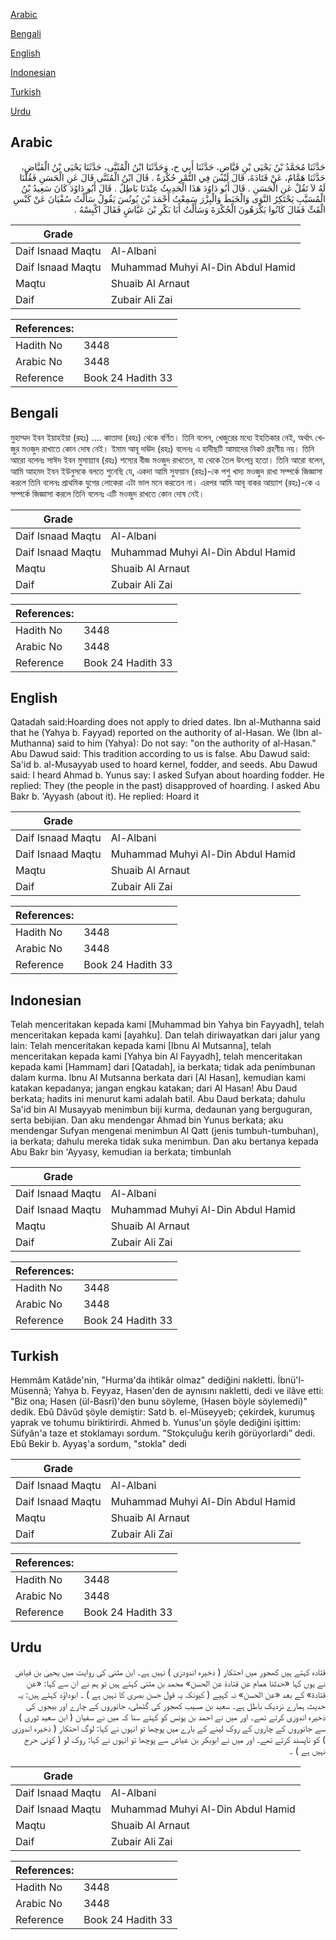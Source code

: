 [Arabic](#arabic)

[Bengali](#bengali)

[English](#english)

[Indonesian](#indonesian)

[Turkish](#turkish)

[Urdu](#urdu)

## Arabic


<div dir="rtl" lang="ar" style={{fontSize:'larger',backgroundColor:'#f8f9fa',padding:20}}>
حَدَّثَنَا مُحَمَّدُ بْنُ يَحْيَى بْنِ فَيَّاضٍ، حَدَّثَنَا أَبِي ح، وَحَدَّثَنَا ابْنُ الْمُثَنَّى، حَدَّثَنَا يَحْيَى بْنُ الْفَيَّاضِ، حَدَّثَنَا هَمَّامٌ، عَنْ قَتَادَةَ، قَالَ لَيْسَ فِي التَّمْرِ حُكْرَةٌ ‏.‏ قَالَ ابْنُ الْمُثَنَّى قَالَ عَنِ الْحَسَنِ فَقُلْنَا لَهُ لاَ تَقُلْ عَنِ الْحَسَنِ ‏.‏ قَالَ أَبُو دَاوُدَ هَذَا الْحَدِيثُ عِنْدَنَا بَاطِلٌ ‏.‏ قَالَ أَبُو دَاوُدَ كَانَ سَعِيدُ بْنُ الْمُسَيَّبِ يَحْتَكِرُ النَّوَى وَالْخَبَطَ وَالْبِزْرَ سَمِعْتُ أَحْمَدَ بْنَ يُونُسَ يَقُولُ سَأَلْتُ سُفْيَانَ عَنْ كَبْسِ الْقَتِّ فَقَالَ كَانُوا يَكْرَهُونَ الْحُكْرَةَ وَسَأَلْتُ أَبَا بَكْرِ بْنَ عَيَّاشٍ فَقَالَ اكْبِسْهُ ‏.‏
</div>
<div style={{backgroundColor:'#f8f9fa',padding:20, marginBottom: 10}}><table> <thead> <tr> <th>Grade</th> <th></th> </tr> </thead> <tbody> <tr><td>Daif Isnaad Maqtu</td><td>Al-Albani</td></tr><tr><td>Daif Isnaad Maqtu</td><td>Muhammad Muhyi Al-Din Abdul Hamid</td></tr><tr><td>Maqtu</td><td>Shuaib Al Arnaut</td></tr><tr><td>Daif</td><td>Zubair Ali Zai</td></tr></tbody></table><table> <thead> <tr> <th>References:</th> <th></th> </tr> </thead> <tbody><tr><td>Hadith No</td><td>3448</td></tr><tr><td>Arabic No</td><td>3448</td></tr><tr><td>Reference</td><td>Book 24 Hadith 33</td></tr></tbody></table></div>

## Bengali


<div dir="ltr" lang="bn" style={{fontSize:'larger',backgroundColor:'#f8f9fa',padding:20}}>
মুহাম্মদ ইবন ইয়াহইয়া (রহঃ) .... কাতাদা (রহঃ) থেকে বর্ণিত। তিনি বলেন, খেজুরের মধ্যে ইহতিকার নেই, অর্থাৎ খেজুর মওজুদ রাখাতে কোন দোষ নেই। ইমাম আবূ দাঊদ (রহঃ) বলেনঃ এ হাদীছটি আমাদের নিকট গ্রহণীয় নয়। তিনি আরো বলেনঃ সাঈদ ইবন মুসায়্যাব (রহঃ) শস্যের বীজ মওজুদ রাখতেন, যা থেকে তৈল উৎপন্ন হতো। তিনি আরো বলেন, আমি আহমদ ইবন ইউনুসকে বলতে শুনেছি যে, একদা আমি সুফয়ান (রহঃ)-কে পশু খাদ্য মওজুদ রাখা সম্পর্কে জিজ্ঞাসা করলে তিনি বলেনঃ প্রাথমিক যুগের লোকেরা এটা ভাল মনে করতেন না। এরপর আমি আবূ বাকর আয়্যাশ (রহঃ)-কে এ সম্পর্কে জিজ্ঞাসা করলে তিনি বলেনঃ এটি মওজুদ রাখতে কোন দোষ নেই।
</div>
<div style={{backgroundColor:'#f8f9fa',padding:20, marginBottom: 10}}><table> <thead> <tr> <th>Grade</th> <th></th> </tr> </thead> <tbody> <tr><td>Daif Isnaad Maqtu</td><td>Al-Albani</td></tr><tr><td>Daif Isnaad Maqtu</td><td>Muhammad Muhyi Al-Din Abdul Hamid</td></tr><tr><td>Maqtu</td><td>Shuaib Al Arnaut</td></tr><tr><td>Daif</td><td>Zubair Ali Zai</td></tr></tbody></table><table> <thead> <tr> <th>References:</th> <th></th> </tr> </thead> <tbody><tr><td>Hadith No</td><td>3448</td></tr><tr><td>Arabic No</td><td>3448</td></tr><tr><td>Reference</td><td>Book 24 Hadith 33</td></tr></tbody></table></div>

## English


<div dir="ltr" lang="en" style={{fontSize:'larger',backgroundColor:'#f8f9fa',padding:20}}>
Qatadah said:Hoarding does not apply to dried dates. Ibn al-Muthanna said that he (Yahya b. Fayyad) reported on the authority of al-Hasan. We (Ibn al-Muthanna) said to him (Yahya): Do not say: "on the authority of al-Hasan." Abu Dawud said: This tradition according to us is false. Abu Dawud said: Sa'id b. al-Musayyab used to hoard kernel, fodder, and seeds. Abu Dawud said: I heard Ahmad b. Yunus say: I asked Sufyan about hoarding fodder. He replied: They (the people in the past) disapproved of hoarding. I asked Abu Bakr b. 'Ayyash (about it). He replied: Hoard it
</div>
<div style={{backgroundColor:'#f8f9fa',padding:20, marginBottom: 10}}><table> <thead> <tr> <th>Grade</th> <th></th> </tr> </thead> <tbody> <tr><td>Daif Isnaad Maqtu</td><td>Al-Albani</td></tr><tr><td>Daif Isnaad Maqtu</td><td>Muhammad Muhyi Al-Din Abdul Hamid</td></tr><tr><td>Maqtu</td><td>Shuaib Al Arnaut</td></tr><tr><td>Daif</td><td>Zubair Ali Zai</td></tr></tbody></table><table> <thead> <tr> <th>References:</th> <th></th> </tr> </thead> <tbody><tr><td>Hadith No</td><td>3448</td></tr><tr><td>Arabic No</td><td>3448</td></tr><tr><td>Reference</td><td>Book 24 Hadith 33</td></tr></tbody></table></div>

## Indonesian


<div dir="ltr" lang="id" style={{fontSize:'larger',backgroundColor:'#f8f9fa',padding:20}}>
Telah menceritakan kepada kami [Muhammad bin Yahya bin Fayyadh], telah menceritakan kepada kami [ayahku]. Dan telah diriwayatkan dari jalur yang lain: Telah menceritakan kepada kami [Ibnu Al Mutsanna], telah menceritakan kepada kami [Yahya bin Al Fayyadh], telah menceritakan kepada kami [Hammam] dari [Qatadah], ia berkata; tidak ada penimbunan dalam kurma. Ibnu Al Mutsanna berkata dari [Al Hasan], kemudian kami katakan kepadanya; jangan engkau katakan; dari Al Hasan! Abu Daud berkata; hadits ini menurut kami adalah batil. Abu Daud berkata; dahulu Sa'id bin Al Musayyab menimbun biji kurma, dedaunan yang berguguran, serta bebijian. Dan aku mendengar Ahmad bin Yunus berkata; aku mendengar Sufyan mengenai menimbun Al Qatt (jenis tumbuh-tumbuhan), ia berkata; dahulu mereka tidak suka menimbun. Dan aku bertanya kepada Abu Bakr bin 'Ayyasy, kemudian ia berkata; timbunlah
</div>
<div style={{backgroundColor:'#f8f9fa',padding:20, marginBottom: 10}}><table> <thead> <tr> <th>Grade</th> <th></th> </tr> </thead> <tbody> <tr><td>Daif Isnaad Maqtu</td><td>Al-Albani</td></tr><tr><td>Daif Isnaad Maqtu</td><td>Muhammad Muhyi Al-Din Abdul Hamid</td></tr><tr><td>Maqtu</td><td>Shuaib Al Arnaut</td></tr><tr><td>Daif</td><td>Zubair Ali Zai</td></tr></tbody></table><table> <thead> <tr> <th>References:</th> <th></th> </tr> </thead> <tbody><tr><td>Hadith No</td><td>3448</td></tr><tr><td>Arabic No</td><td>3448</td></tr><tr><td>Reference</td><td>Book 24 Hadith 33</td></tr></tbody></table></div>

## Turkish


<div dir="ltr" lang="tr" style={{fontSize:'larger',backgroundColor:'#f8f9fa',padding:20}}>
Hemmâm Katâde'nin, "Hurma'da ihtikâr olmaz" dediğini nakletti. İbnü'l-Müsennâ; Yahya b. Feyyaz, Hasen'den de aynısını nakletti, dedi ve ilâve etti: "Biz ona; Hasen (ül-Basrî)'den bunu söyleme, (Hasen böyle söylemedi)" dedik. Ebû Dâvûd şöyle demiştir: Satd b. el-Müseyyeb; çekirdek, kurumuş yaprak ve tohumu biriktirirdi. Ahmed b. Yunus'un şöyle dediğini işittim: Süfyân'a taze et stoklamayı sordum. "Stokçuluğu kerih görüyorlardı” dedi. Ebû Bekir b. Ayyaş'a sordum, "stokla" dedi
</div>
<div style={{backgroundColor:'#f8f9fa',padding:20, marginBottom: 10}}><table> <thead> <tr> <th>Grade</th> <th></th> </tr> </thead> <tbody> <tr><td>Daif Isnaad Maqtu</td><td>Al-Albani</td></tr><tr><td>Daif Isnaad Maqtu</td><td>Muhammad Muhyi Al-Din Abdul Hamid</td></tr><tr><td>Maqtu</td><td>Shuaib Al Arnaut</td></tr><tr><td>Daif</td><td>Zubair Ali Zai</td></tr></tbody></table><table> <thead> <tr> <th>References:</th> <th></th> </tr> </thead> <tbody><tr><td>Hadith No</td><td>3448</td></tr><tr><td>Arabic No</td><td>3448</td></tr><tr><td>Reference</td><td>Book 24 Hadith 33</td></tr></tbody></table></div>

## Urdu


<div dir="rtl" lang="ur" style={{fontSize:'larger',backgroundColor:'#f8f9fa',padding:20}}>
قتادہ کہتے ہیں کھجور میں احتکار ( ذخیرہ اندودزی ) نہیں ہے۔ ابن مثنی کی روایت میں یحییٰ بن فیاض نے یوں کہا «حدثنا همام عن قتادة عن الحسن» محمد بن مثنی کہتے ہیں تو ہم نے ان سے کہا: «عن قتادة» کے بعد «عن الحسن» نہ کہیے ( کیونکہ یہ قول حسن بصری کا نہیں ہے ) ۔ ابوداؤد کہتے ہیں: یہ حدیث ہمارے نزدیک باطل ہے۔ سعید بن مسیب کھجور کی گٹھلی، جانوروں کے چارے اور بیجوں کی ذخیرہ اندوزی کرتے تھے۔ اور میں نے احمد بن یونس کو کہتے سنا کہ میں نے سفیان ( ابن سعید ثوری ) سے جانوروں کے چاروں کے روک لینے کے بارے میں پوچھا تو انہوں نے کہا: لوگ احتکار ( ذخیرہ اندوزی ) کو ناپسند کرتے تھے۔ اور میں نے ابوبکر بن عیاش سے پوچھا تو انہوں نے کہا: روک لو ( کوئی حرج نہیں ہے ) ۔
</div>
<div style={{backgroundColor:'#f8f9fa',padding:20, marginBottom: 10}}><table> <thead> <tr> <th>Grade</th> <th></th> </tr> </thead> <tbody> <tr><td>Daif Isnaad Maqtu</td><td>Al-Albani</td></tr><tr><td>Daif Isnaad Maqtu</td><td>Muhammad Muhyi Al-Din Abdul Hamid</td></tr><tr><td>Maqtu</td><td>Shuaib Al Arnaut</td></tr><tr><td>Daif</td><td>Zubair Ali Zai</td></tr></tbody></table><table> <thead> <tr> <th>References:</th> <th></th> </tr> </thead> <tbody><tr><td>Hadith No</td><td>3448</td></tr><tr><td>Arabic No</td><td>3448</td></tr><tr><td>Reference</td><td>Book 24 Hadith 33</td></tr></tbody></table></div>